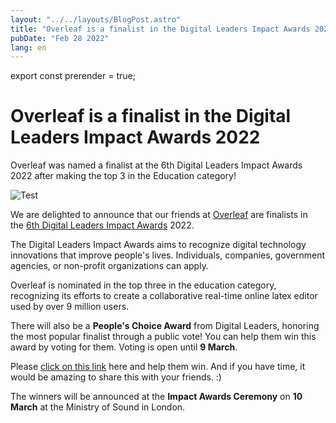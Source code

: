 ```yaml
---
layout: "../../layouts/BlogPost.astro"
title: "Overleaf is a finalist in the Digital Leaders Impact Awards 2022"
pubDate: "Feb 28 2022"
lang: en
---
```

export const prerender = true;

# Overleaf is a finalist in the Digital Leaders Impact Awards 2022

Overleaf was named a finalist at the 6th Digital Leaders Impact Awards 2022 after making the top 3 in the Education category!

![Test](https://images.prismic.io/citedrive/1026a1c3-409b-4968-b966-4986f72ee968_overleaf_wide_colour_blue_bg.png?ixlib=gatsbyFP&auto=compress%2Cformat&fit=max&q=50&w=1000&h=331)

We are delighted to announce that our friends at [Overleaf](https://overleaf.com/) are finalists in the [6th Digital Leaders Impact Awards](https://www.impact-awards.co.uk/) 2022.

The Digital Leaders Impact Awards aims to recognize digital technology innovations that improve people's lives. Individuals, companies, government agencies, or non-profit organizations can apply.

Overleaf is nominated in the top three in the education category, recognizing its efforts to create a collaborative real-time online latex editor used by over 9 million users. 

There will also be a **People's Choice Award** from Digital Leaders, honoring the most popular finalist through a public vote! You can help them win this award by voting for them. Voting is open until **9 March**.

Please [click on this link](https://www.impact-awards.co.uk/finalists) here and help them win. And if you have time, it would be amazing to share this with your friends. :)

The winners will be announced at the **Impact Awards Ceremony** on **10 March** at the Ministry of Sound in London.
